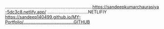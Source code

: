 .......................................................................https://sandeepkumarchaurasiya-5dc3c8.netlify.app/ .................................NETLIFIY
https://sandeep140499.github.io/MY-Portfolio/.........................................GITHUB


